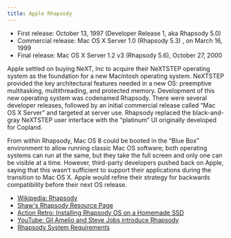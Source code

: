 ```yaml
---
title: Apple Rhapsody
---
```


- First release: October 13, 1997 (Developer Release 1, aka Rhapsody 5.0)
- Commercial release: Mac OS X Server 1.0 (Rhapsody 5.3) , on March 16, 1999
- Final release: Mac OS X Server 1.2 v3 (Rhapsody 5.6), October 27, 2000

Apple settled on buying NeXT, Inc to acquire their NeXTSTEP operating system as the foundation for a new Macintosh operating system. NeXTSTEP provided the key architectural features needed in a new OS: preemptive multitasking, multithreading, and protected memory. Development of this new operating system was codenamed Rhapsody. There were several developer releases, followed by an initial commercial release called “Mac OS X Server” and targeted at server use. Rhapsody replaced the black-and-gray NeXTSTEP user interface with the “platinum” UI originally developed for Copland.

From within Rhapsody, Mac OS 8 could be booted in the “Blue Box” environment to allow running classic Mac OS software; both operating systems can run at the same, but they take the full screen and only one can be visible at a time. However, third-party developers pushed back on Apple, saying that this wasn’t sufficient to support their applications during the transition to Mac OS X. Apple would refine their strategy for backwards compatibility before their next OS release.

- [Wikipedia: Rhapsody](<https://en.wikipedia.org/wiki/Rhapsody_(operating_system)>)
- [Shaw's Rhapsody Resource Page](http://rhapsodyos.org/)
- [Action Retro: Installing Rhapsody OS on a Homemade SSD](https://youtu.be/jMFnwhTXar8)
- [YouTube: Gil Amelio and Steve Jobs introduce Rhapsody](https://youtu.be/QhhFQ-3w5tE)
- [Rhapsody System Requirements](http://www.rhapsodyos.org/hardware/system_requirements/system_requirements_1.html)
